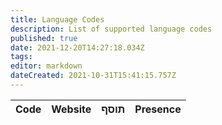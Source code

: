 ```yaml
---
title: Language Codes
description: List of supported language codes
published: true
date: 2021-12-20T14:27:18.034Z
tags:
editor: markdown
dateCreated: 2021-10-31T15:41:15.757Z
---
```


<table id="languages">
  <thead>
    <tr>
      <th style="text-align:left">Code</th>
      <th style="text-align:left">Website</th>
      <th style="text-align:left">תוסף</th>
      <th style="text-align:left">Presence</th>
    </tr>
  </thead>
  <tbody>
  </tbody>
</table>
